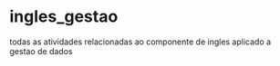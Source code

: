 # ingles_gestao
todas as atividades relacionadas ao componente de ingles aplicado a gestao de dados
